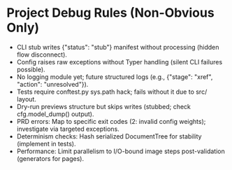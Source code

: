 # Project Debug Rules (Non-Obvious Only)
- CLI stub writes {"status": "stub"} manifest without processing (hidden flow disconnect).
- Config raises raw exceptions without Typer handling (silent CLI failures possible).
- No logging module yet; future structured logs (e.g., {"stage": "xref", "action": "unresolved"}).
- Tests require conftest.py sys.path hack; fails without it due to src/ layout.
- Dry-run previews structure but skips writes (stubbed; check cfg.model_dump() output).
- PRD errors: Map to specific exit codes (2: invalid config weights); investigate via targeted exceptions.
- Determinism checks: Hash serialized DocumentTree for stability (implement in tests).
- Performance: Limit parallelism to I/O-bound image steps post-validation (generators for pages).
